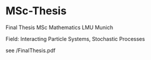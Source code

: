 # MSc-Thesis

 Final Thesis MSc Mathematics LMU Munich 

 Field: Interacting Particle Systems, Stochastic Processes
 
 see /FinalThesis.pdf
